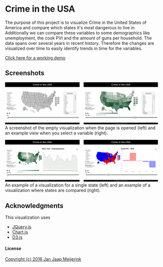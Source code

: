 # Crime in the USA

The purpose of this project is to visualize Crime in the United States of America and compare which states it's most dangerous to live in. Additionally we can compare these variables to some demographics like unemployment, the cook PVI and the amount of guns per household. The data spans over several years in recent history. Therefore the changes are visualized over time to easily identify trends in time for the variables.

[Click here for a working demo](http://mjjmeijerink.github.io/ProgrammeerProject "Demo website")

## Screenshots
![Screenshot 1](/doc/Scrnshot1.png)
A screenshot of the empty visualization when the page is opened (left) and an example view when you select a variable (right).

![Screenshot 2](/doc/Scrnshot2.png)
An example of a visualization for a single state (left) and an example of a visualization where states are compared (right).

## Acknowledgments
This visualization uses
* [JQuery.js](https://jquery.com "JQuery")
* [Chart.js](http://www.chartjs.org/ "Chart")
* [D3.js](http://d3js.org/ "D3")


#### License
[Copyright (c) 2016 Jan Jaap Meijerink](https://github.com/MJJMeijerink/Programmeerproject/blob/master/LICENSE "License")
